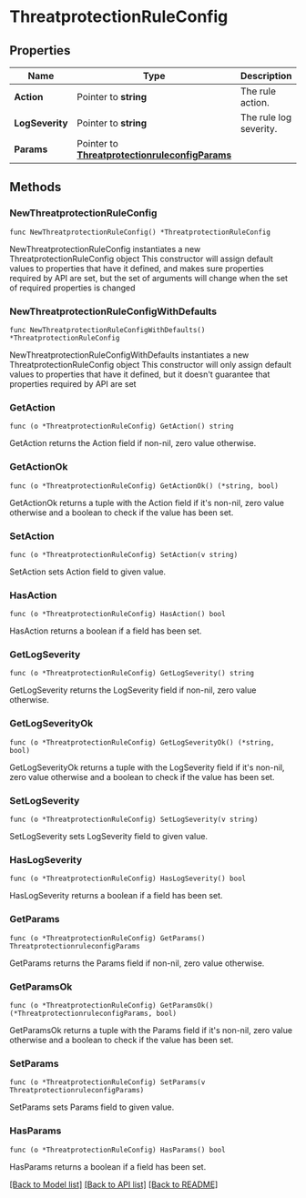 # ThreatprotectionRuleConfig

## Properties

Name | Type | Description | Notes
------------ | ------------- | ------------- | -------------
**Action** | Pointer to **string** | The rule action. | [optional] 
**LogSeverity** | Pointer to **string** | The rule log severity. | [optional] 
**Params** | Pointer to [**ThreatprotectionruleconfigParams**](ThreatprotectionruleconfigParams.md) |  | [optional] 

## Methods

### NewThreatprotectionRuleConfig

`func NewThreatprotectionRuleConfig() *ThreatprotectionRuleConfig`

NewThreatprotectionRuleConfig instantiates a new ThreatprotectionRuleConfig object
This constructor will assign default values to properties that have it defined,
and makes sure properties required by API are set, but the set of arguments
will change when the set of required properties is changed

### NewThreatprotectionRuleConfigWithDefaults

`func NewThreatprotectionRuleConfigWithDefaults() *ThreatprotectionRuleConfig`

NewThreatprotectionRuleConfigWithDefaults instantiates a new ThreatprotectionRuleConfig object
This constructor will only assign default values to properties that have it defined,
but it doesn't guarantee that properties required by API are set

### GetAction

`func (o *ThreatprotectionRuleConfig) GetAction() string`

GetAction returns the Action field if non-nil, zero value otherwise.

### GetActionOk

`func (o *ThreatprotectionRuleConfig) GetActionOk() (*string, bool)`

GetActionOk returns a tuple with the Action field if it's non-nil, zero value otherwise
and a boolean to check if the value has been set.

### SetAction

`func (o *ThreatprotectionRuleConfig) SetAction(v string)`

SetAction sets Action field to given value.

### HasAction

`func (o *ThreatprotectionRuleConfig) HasAction() bool`

HasAction returns a boolean if a field has been set.

### GetLogSeverity

`func (o *ThreatprotectionRuleConfig) GetLogSeverity() string`

GetLogSeverity returns the LogSeverity field if non-nil, zero value otherwise.

### GetLogSeverityOk

`func (o *ThreatprotectionRuleConfig) GetLogSeverityOk() (*string, bool)`

GetLogSeverityOk returns a tuple with the LogSeverity field if it's non-nil, zero value otherwise
and a boolean to check if the value has been set.

### SetLogSeverity

`func (o *ThreatprotectionRuleConfig) SetLogSeverity(v string)`

SetLogSeverity sets LogSeverity field to given value.

### HasLogSeverity

`func (o *ThreatprotectionRuleConfig) HasLogSeverity() bool`

HasLogSeverity returns a boolean if a field has been set.

### GetParams

`func (o *ThreatprotectionRuleConfig) GetParams() ThreatprotectionruleconfigParams`

GetParams returns the Params field if non-nil, zero value otherwise.

### GetParamsOk

`func (o *ThreatprotectionRuleConfig) GetParamsOk() (*ThreatprotectionruleconfigParams, bool)`

GetParamsOk returns a tuple with the Params field if it's non-nil, zero value otherwise
and a boolean to check if the value has been set.

### SetParams

`func (o *ThreatprotectionRuleConfig) SetParams(v ThreatprotectionruleconfigParams)`

SetParams sets Params field to given value.

### HasParams

`func (o *ThreatprotectionRuleConfig) HasParams() bool`

HasParams returns a boolean if a field has been set.


[[Back to Model list]](../README.md#documentation-for-models) [[Back to API list]](../README.md#documentation-for-api-endpoints) [[Back to README]](../README.md)


